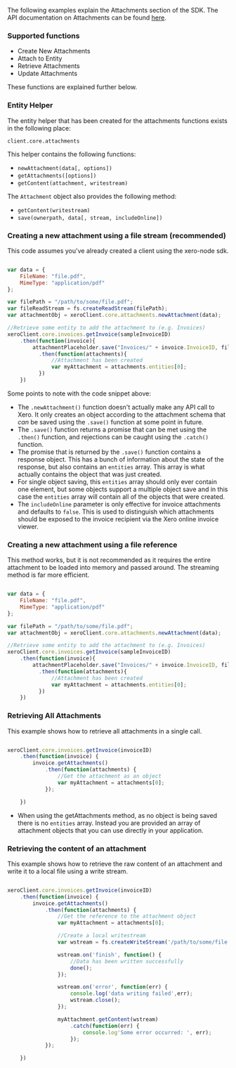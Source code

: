 The following examples explain the Attachments section of the SDK.  The API documentation on Attachments can be found [here](https://developer.xero.com/documentation/api/attachments).

### Supported functions

* Create New Attachments
* Attach to Entity
* Retrieve Attachments
* Update Attachments

These functions are explained further below.

### Entity Helper

The entity helper that has been created for the attachments functions exists in the following place:

`client.core.attachments`

This helper contains the following functions:

* `newAttachment(data[, options])`
* `getAttachments([options])`
* `getContent(attachment, writestream)`

The `Attachment` object also provides the following method:

* `getContent(writestream)`
* `save(ownerpath, data[, stream, includeOnline])`

### Creating a new attachment using a file stream (recommended)

This code assumes you've already created a client using the xero-node sdk. 

```javascript

var data = {
    FileName: "file.pdf",
    MimeType: "application/pdf"
};

var filePath = "/path/to/some/file.pdf";
var fileReadStream = fs.createReadStream(filePath);
var attachmentObj = xeroClient.core.attachments.newAttachment(data);

//Retrieve some entity to add the attachment to (e.g. Invoices)
xeroClient.core.invoices.getInvoice(sampleInvoiceID)
    .then(function(invoice){
        attachmentPlaceholder.save("Invoices/" + invoice.InvoiceID, fileReadStream, true)
          .then(function(attachments){
              //Attachment has been created 
              var myAttachment = attachments.entities[0];
          })
    })
```

Some points to note with the code snippet above:

* The `.newAttachment()` function doesn't actually make any API call to Xero.  It only creates an object according to the attachment schema that _can_ be saved using the `.save()` function at some point in future.
* The `.save()` function returns a promise that can be met using the `.then()` function, and rejections can be caught using the `.catch()` function.
* The promise that is returned by the `.save()` function contains a response object.  This has a bunch of information about the state of the response, but also contains an `entities` array.  This array is what actually contains the object that was just created. 
* For single object saving, this `entities` array should only ever contain one element, but some objects support a multiple object save and in this case the `entities` array will contain all of the objects that were created.
* The `includeOnline` parameter is only effective for invoice attachments and defaults to `false`. This is used to distinguish which attachments should be exposed to the invoice recipient via the Xero online invoice viewer.

### Creating a new attachment using a file reference

This method works, but it is not recommended as it requires the entire attachment to be loaded into memory and passed around.  The streaming method is far more efficient.

```javascript

var data = {
    FileName: "file.pdf",
    MimeType: "application/pdf"
};

var filePath = "/path/to/some/file.pdf";
var attachmentObj = xeroClient.core.attachments.newAttachment(data);

//Retrieve some entity to add the attachment to (e.g. Invoices)
xeroClient.core.invoices.getInvoice(sampleInvoiceID)
    .then(function(invoice){
        attachmentPlaceholder.save("Invoices/" + invoice.InvoiceID, filePath, false)
          .then(function(attachments){
              //Attachment has been created 
              var myAttachment = attachments.entities[0];
          })
    })
```

### Retrieving All Attachments

This example shows how to retrieve all attachments in a single call.

```javascript

xeroClient.core.invoices.getInvoice(invoiceID)
    .then(function(invoice) {
        invoice.getAttachments()
            .then(function(attachments) {
                //Get the attachment as an object
                var myAttachment = attachments[0];
            });

    })
```

* When using the getAttachments method, as no object is being saved there is no `entities` array.  Instead you are provided an array of attachment objects that you can use directly in your application.

### Retrieving the content of an attachment

This example shows how to retrieve the raw content of an attachment and write it to a local file using a write stream.

```javascript

xeroClient.core.invoices.getInvoice(invoiceID)
    .then(function(invoice) {
        invoice.getAttachments()
            .then(function(attachments) {
                //Get the reference to the attachment object
                var myAttachment = attachments[0];

                //Create a local writestream
                var wstream = fs.createWriteStream('/path/to/some/file.pdf', { defaultEncoding: 'binary' });

                wstream.on('finish', function() {
                    //Data has been written successfully
                    done();
                });

                wstream.on('error', function(err) {
                    console.log('data writing failed',err);
                    wstream.close();
                });

                myAttachment.getContent(wstream)
                    .catch(function(err) {
                        console.log'Some error occurred: ', err);
                    });
            });

    })
```